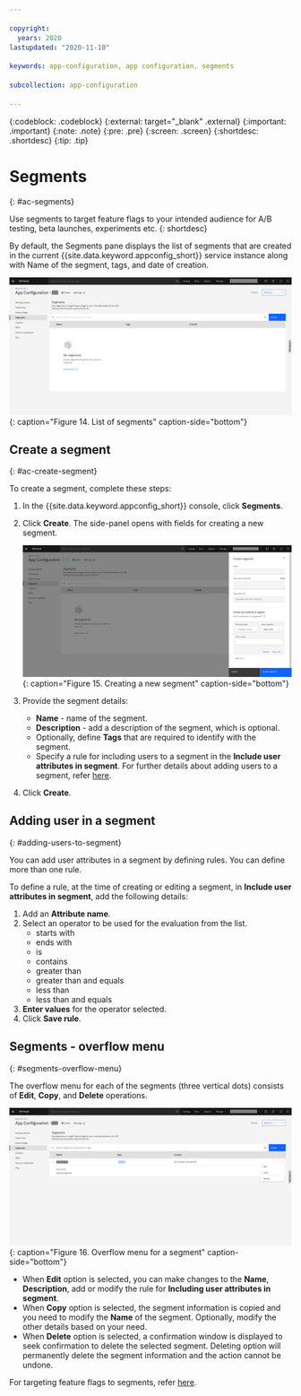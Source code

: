 ```yaml
---

copyright:
  years: 2020
lastupdated: "2020-11-10"

keywords: app-configuration, app configuration, segments

subcollection: app-configuration

---
```


{:codeblock: .codeblock}
{:external: target="_blank" .external}
{:important: .important}
{:note: .note}
{:pre: .pre}
{:screen: .screen}
{:shortdesc: .shortdesc}
{:tip: .tip}

# Segments
{: #ac-segments}

Use segments to target feature flags to your intended audience for A/B testing, beta launches, experiments etc.
{: shortdesc}

By default, the Segments pane displays the list of segments that are created in the current {{site.data.keyword.appconfig_short}} service instance along with Name of the segment, tags, and date of creation.

![List of segments](images/ac-segments-default.png "List of segments"){: caption="Figure 14. List of segments" caption-side="bottom"}

## Create a segment
{: #ac-create-segment}

To create a segment, complete these steps:

1. In the {{site.data.keyword.appconfig_short}} console, click **Segments**. 
1. Click **Create**. The side-panel opens with fields for creating a new segment.

   ![Create a segment](images/ac-segments-create.png "Creating a segment"){: caption="Figure 15. Creating a new segment" caption-side="bottom"}

1. Provide the segment details: 
   - **Name** - name of the segment. 
   - **Description** - add a description of the segment, which is optional.
   - Optionally, define **Tags** that are required to identify with the segment.
   - Specify a rule for including users to a segment in the **Include user attributes in segment**. For further details about adding users to a segment, refer [here](#adding-users-to-segment).
1. Click **Create**.

## Adding user in a segment
{: #adding-users-to-segment}

You can add user attributes in a segment by defining rules. You can define more than one rule.

To define a rule, at the time of creating or editing a segment, in **Include user attributes in segment**, add the following details:

1. Add an **Attribute name**.
1. Select an operator to be used for the evaluation from the list.
   - starts with
   - ends with
   - is
   - contains
   - greater than
   - greater than and equals
   - less than
   - less than and equals
1. **Enter values** for the operator selected.
1. Click **Save rule**.

## Segments - overflow menu
{: #segments-overflow-menu}

The overflow menu for each of the segments (three vertical dots) consists of **Edit**, **Copy**, and **Delete** operations.

![Overflow menu for a segment](images/ac-segments-overflow-menu.png "Overflow menu for a segment"){: caption="Figure 16. Overflow menu for a segment" caption-side="bottom"}

* When **Edit** option is selected, you can make changes to the **Name**, **Description**, add or modify the rule for **Including user attributes in segment**.
* When **Copy** option is selected, the segment information is copied and you need to modify the **Name** of the segment. Optionally, modify the other details based on your need.
* When **Delete** option is selected, a confirmation window is displayed to seek confirmation to delete the selected segment. Deleting option will permanently delete the segment information and the action cannot be undone.

For targeting feature flags to segments, refer [here](/docs/app-configuration?topic=app-configuration-ac-feature-flags#targeting-segment-with-feature-flag).
